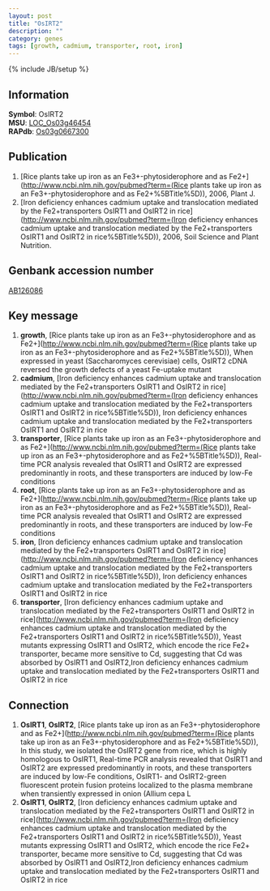 ```yaml
---
layout: post
title: "OsIRT2"
description: ""
category: genes
tags: [growth, cadmium, transporter, root, iron]
---
```

{% include JB/setup %}

## Information
__Symbol__: OsIRT2  
__MSU__: [LOC_Os03g46454](http://rice.plantbiology.msu.edu/cgi-bin/ORF_infopage.cgi?orf=LOC_Os03g46454)  
__RAPdb__: [Os03g0667300](http://rapdb.dna.affrc.go.jp/viewer/gbrowse_details/irgsp1?name=Os03g0667300)  

## Publication
1. [Rice plants take up iron as an Fe3+-phytosiderophore and as Fe2+](http://www.ncbi.nlm.nih.gov/pubmed?term=(Rice plants take up iron as an Fe3+-phytosiderophore and as Fe2+%5BTitle%5D)), 2006, Plant J.
2. [Iron deficiency enhances cadmium uptake and translocation mediated by the Fe2+transporters OsIRT1 and OsIRT2 in rice](http://www.ncbi.nlm.nih.gov/pubmed?term=(Iron deficiency enhances cadmium uptake and translocation mediated by the Fe2+transporters OsIRT1 and OsIRT2 in rice%5BTitle%5D)), 2006, Soil Science and Plant Nutrition.

## Genbank accession number
[AB126086](http://www.ncbi.nlm.nih.gov/nuccore/AB126086)

## Key message
1. __growth__, [Rice plants take up iron as an Fe3+-phytosiderophore and as Fe2+](http://www.ncbi.nlm.nih.gov/pubmed?term=(Rice plants take up iron as an Fe3+-phytosiderophore and as Fe2+%5BTitle%5D)),  When expressed in yeast (Saccharomyces cerevisiae) cells, OsIRT2 cDNA reversed the growth defects of a yeast Fe-uptake mutant
2. __cadmium__, [Iron deficiency enhances cadmium uptake and translocation mediated by the Fe2+transporters OsIRT1 and OsIRT2 in rice](http://www.ncbi.nlm.nih.gov/pubmed?term=(Iron deficiency enhances cadmium uptake and translocation mediated by the Fe2+transporters OsIRT1 and OsIRT2 in rice%5BTitle%5D)), Iron deficiency enhances cadmium uptake and translocation mediated by the Fe2+transporters OsIRT1 and OsIRT2 in rice
3. __transporter__, [Rice plants take up iron as an Fe3+-phytosiderophore and as Fe2+](http://www.ncbi.nlm.nih.gov/pubmed?term=(Rice plants take up iron as an Fe3+-phytosiderophore and as Fe2+%5BTitle%5D)),  Real-time PCR analysis revealed that OsIRT1 and OsIRT2 are expressed predominantly in roots, and these transporters are induced by low-Fe conditions
4. __root__, [Rice plants take up iron as an Fe3+-phytosiderophore and as Fe2+](http://www.ncbi.nlm.nih.gov/pubmed?term=(Rice plants take up iron as an Fe3+-phytosiderophore and as Fe2+%5BTitle%5D)),  Real-time PCR analysis revealed that OsIRT1 and OsIRT2 are expressed predominantly in roots, and these transporters are induced by low-Fe conditions
5. __iron__, [Iron deficiency enhances cadmium uptake and translocation mediated by the Fe2+transporters OsIRT1 and OsIRT2 in rice](http://www.ncbi.nlm.nih.gov/pubmed?term=(Iron deficiency enhances cadmium uptake and translocation mediated by the Fe2+transporters OsIRT1 and OsIRT2 in rice%5BTitle%5D)), Iron deficiency enhances cadmium uptake and translocation mediated by the Fe2+transporters OsIRT1 and OsIRT2 in rice
6. __transporter__, [Iron deficiency enhances cadmium uptake and translocation mediated by the Fe2+transporters OsIRT1 and OsIRT2 in rice](http://www.ncbi.nlm.nih.gov/pubmed?term=(Iron deficiency enhances cadmium uptake and translocation mediated by the Fe2+transporters OsIRT1 and OsIRT2 in rice%5BTitle%5D)),  Yeast mutants expressing OsIRT1 and OsIRT2, which encode the rice Fe2+ transporter, became more sensitive to Cd, suggesting that Cd was absorbed by OsIRT1 and OsIRT2,Iron deficiency enhances cadmium uptake and translocation mediated by the Fe2+transporters OsIRT1 and OsIRT2 in rice

## Connection
1. __OsIRT1__, __OsIRT2__, [Rice plants take up iron as an Fe3+-phytosiderophore and as Fe2+](http://www.ncbi.nlm.nih.gov/pubmed?term=(Rice plants take up iron as an Fe3+-phytosiderophore and as Fe2+%5BTitle%5D)),  In this study, we isolated the OsIRT2 gene from rice, which is highly homologous to OsIRT1, Real-time PCR analysis revealed that OsIRT1 and OsIRT2 are expressed predominantly in roots, and these transporters are induced by low-Fe conditions, OsIRT1- and OsIRT2-green fluorescent protein fusion proteins localized to the plasma membrane when transiently expressed in onion (Allium cepa L
2. __OsIRT1__, __OsIRT2__, [Iron deficiency enhances cadmium uptake and translocation mediated by the Fe2+transporters OsIRT1 and OsIRT2 in rice](http://www.ncbi.nlm.nih.gov/pubmed?term=(Iron deficiency enhances cadmium uptake and translocation mediated by the Fe2+transporters OsIRT1 and OsIRT2 in rice%5BTitle%5D)),  Yeast mutants expressing OsIRT1 and OsIRT2, which encode the rice Fe2+ transporter, became more sensitive to Cd, suggesting that Cd was absorbed by OsIRT1 and OsIRT2,Iron deficiency enhances cadmium uptake and translocation mediated by the Fe2+transporters OsIRT1 and OsIRT2 in rice


